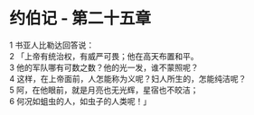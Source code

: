 # 约伯记 - 第二十五章
  
 1 书亚人比勒达回答说：  
 2 「上帝有统治权，有威严可畏；他在高天布置和平。  
 3 他的军队哪有可数之数？他的光一发，谁不蒙照呢？  
 4 这样，在上帝面前，人怎能称为义呢？妇人所生的，怎能纯洁呢？  
 5 阿，在他眼前，就是月亮也无光辉，星宿也不皎洁；  
 6 何况如蛆虫的人，如虫子的人类呢！」